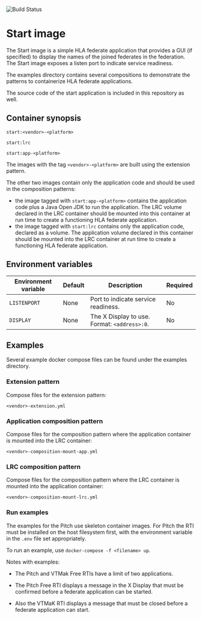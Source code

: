 ![Build Status](https://img.shields.io/docker/cloud/build/hlacontainers/start)

# Start image

The Start image is a simple HLA federate application that provides a GUI (if specified) to display the names of the joined federates in the federation. The Start image exposes a listen port to indicate service readiness.

The examples directory contains several compositions to demonstrate the patterns to containerize HLA federate applications.

The source code of the start application is included in this repository as well.

## Container synopsis

````
start:<vendor>-<platform>

start:lrc

start:app-<platform>
````

The images with the tag `<vendor>-<platform>` are built using the extension pattern.

The other two images contain only the application code and should be used in the composition patterns:

- the image tagged with `start:app-<platform>` contains the application code plus a Java Open JDK to run the application. The LRC volume declared in the LRC container should be mounted into this container at run time to create a functioning HLA federate application.
- the image tagged with `start:lrc` contains only the application code, declared as a volume. The application volume declared in this container should be mounted into the LRC container at run time to create a functioning HLA federate application.

## Environment variables

| Environment variable               | Default                    | Description                                                  | Required |
| ---------------------------------- | -------------------------- | ------------------------------------------------------------ | -------- |
| ``LISTENPORT``                   | None | Port to indicate service readiness. | No       |
| `DISPLAY` | None | The X Display to use. Format: `<address>:0`. | No |

## Examples

Several example docker compose files can be found under the examples directory.

### Extension pattern

Compose files for the extension pattern:

`<vendor>-extension.yml`

### Application composition pattern

Compose files for the composition pattern where the application container is mounted into the LRC container:

`<vendor>-composition-mount-app.yml`

### LRC composition pattern

Compose files for the composition pattern where the LRC container is mounted into the application container:

`<vendor>-composition-mount-lrc.yml`

### Run examples

The examples for the Pitch use skeleton container images. For Pitch the RTI must be installed on the host filesystem first, with the environment variable in the `.env` file set appropriately.

To run an example, use `docker-compose -f <filename> up`.

Notes with examples:

- The Pitch and VTMak Free RTIs have a limit of two applications.

- The Pitch Free RTI displays a message in the X Display that must be confirmed before a federate application can be started.

- Also the VTMaK RTI displays a message that must be closed before a federate application can start.

